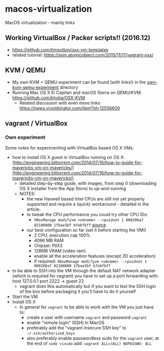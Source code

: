 # macos-virtualization

MacOS virtualization - mainly links

## Working VirtualBox / Packer scripts!! (2016.12)

- https://github.com/timsutton/osx-vm-templates
- related tutorial: https://spin.atomicobject.com/2015/11/17/vagrant-osx/


## KVM / QEMU

- My own KVM + QEMU experiment can be found (with links!) in the [own-kvm-qemu-experiment](https://github.com/viktorbenei/macos-virtualization/tree/master/own-kvm-qemu-experiment) directory
- Running Mac OS X El Capitan and macOS Sierra on QEMU/KVM: https://github.com/kholia/OSX-KVM
    - Related discussion with even more links: https://news.ycombinator.com/item?id=12556609

## vagrant / VirtualBox

### Own experiment

Some notes for experimenting with VirtualBox based OS X VMs:

* how to install OS X guest in VirtualBox running on OS X: [http://engineering.bittorrent.com/2014/07/16/how-to-guide-for-mavericks-vm-on-mavericks/](http://engineering.bittorrent.com/2014/07/16/how-to-guide-for-mavericks-vm-on-mavericks/)
  * detailed step-by-step guide, with images, from step 0 (downloading OS X installer from the App Store) to up-and-running
  * NOTES:
    * the new Haswell based Intel CPUs are still not yet properly supported
    and require a (quick) workaround - detailed in the article.
    * to tweak the CPU performance you could try other CPU IDs:
      * `VBoxManage modifyvm <vmname> --cpuidset 1 000206a7 02100800 1fbae3bf bfebfbff` [source](https://www.virtualbox.org/ticket/12802)
    * our best configuration so far (set it before starting the VM!)
      * 2 CPU, execution cap 100%
      * 4096 MB RAM
      * Chipset: PIIX3
      * 128MB VRAM (video ram)
      * enable all the acceleration features (except 2D acceleration)
      * if required: `VBoxManage modifyvm <vmname> --cpuidset 1 000206a7 02100800 1fbae3bf bfebfbff`
* to be able to SSH into the VM through the default NAT network adapter
  (which is required for vagrant) you have to set up a port forwarding
  with: host 127.0.0.1 port 2222 -> guest 22
    * vagrant does this automatically but if you want to test
      the SSH login of the box before packaging it you'll have to
      do it yourself
* Start the VM
* Install OS X
    * In general for `vagrant` to be able to work with the VM you just have to:
        * create a user with username `vagrant` and password `vagrant`
        * enable "remote login" (SSH) in MacOS
        * preferably add the "vagrant insecure SSH key" to `~/.ssh/authorized_keys`
        * also preferably enable passwordless sudo for the `vagrant` user, at the end of `sudo visudo` add: `vagrant ALL=(ALL) NOPASSWD: ALL`
